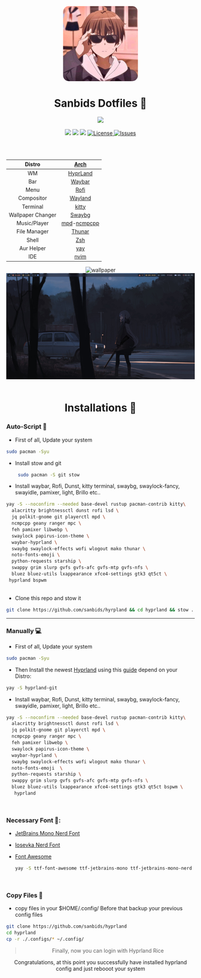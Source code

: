 <div align="center">
<img alt="Profiles Pictures" src="https://raw.githubusercontent.com/sanbids/hyrpland/main/screenshot/face.jpg" width="200" height="200" style="border-radius: 15px;"/>
</div>

<div align="center">
  <h1>Sanbids Dotfiles 📁</h1>
      <img src="https://readme-typing-svg.demolab.com?font=Iosevka+Nerd+Font&weight=900&pause=1000&color=6791C9&background=0C0E0F00&center=true&vCenter=true&width=435&lines=Love+Yourself"
</div>

![](https://img.shields.io/github/last-commit/sanbids/hyprland?&style=for-the-badge&color=8D748C&logoColor=D9E0EE&labelColor=252733)
![](https://img.shields.io/github/stars/sanbids/hyprland?style=for-the-badge&logo=starship&color=AB6C6A&logoColor=D9E0EE&labelColor=252733)
[![](https://img.shields.io/github/repo-size/sanbids/hyprland?color=%23DDB&label=SIZE&logo=codesandbox&style=for-the-badge&logoColor=D9E0EE&labelColor=252733)](https://github.com/1amSimp1e/dots)
<a href="https://github.com/sanbids/hyprland/blob/main/LICENSE">
<img alt="License" src="https://img.shields.io/github/license/sanbids/hyprland?style=for-the-badge&logo=starship&color=A1C999&logoColor=D9E0EE&labelColor=252733" />
</a>
<a href="https://github.com/sanbids/hyprland/issues">
<img alt="Issues" src="https://img.shields.io/github/issues/sanbids/hyprland?style=for-the-badge&logo=bilibili&color=5E81AC&logoColor=D9E0EE&labelColor=252733" />
</a>


<br>
<br>
<div align="center" >
  
|Distro|[Arch](https://archlinux.org/)|
|:----:|:----:|
| WM|[HyprLand](https://github.com/hyprwm/Hyprland)|
|Bar|[Waybar](https://github.com/Alexays/Waybar)|
|Menu|[Rofi](https://github.com/davatorium/rofi)|
|Compositor|[Wayland](https://wayland.freedesktop.org/)|
|Terminal|[kitty](https://github.com/kovidgoyal/kitty)|
|Wallpaper Changer|[Swaybg](https://github.com/swaywm/swaybg)|
|Music/Player|[mpd](https://archlinux.org/packages/extra/x86_64/mpd/)-[ncmpcpp](https://archlinux.org/packages/community/x86_64/ncmpcpp/)|
|File Manager|[Thunar](https://archlinux.org/packages/extra/x86_64/thunar/)|
|Shell|[Zsh](https://archlinux.org/packages/extra/x86_64/zsh/)|
|Aur Helper|[yay](https://github.com/Jguer/yay)|
|IDE |[nvim](https://github.com/neovim/neovim)|


</div>

<div>
  <img src="https://raw.githubusercontent.com/sanbids/hyrpland/main/wallpaper/first.png" alt="wallpaper">
  <img src="https://raw.githubusercontent.com/sanbids/hyrpland/main/wallpaper/second.png" alt="wallpaper1">
</div>
<br>
  
<div align="center">
    <h1>Installations 💫</h1>
</div>

<div>
  <h3 align="left">Auto-Script 󰑷 </h3>
</div>

<div align="left">

- First of all, Update your system

```bash
sudo pacman -Syu

```
  
- Install stow and git

  ```zsh
   sudo pacman -S git stow
  ```
  
- Install waybar, Rofi, Dunst, kitty terminal, swaybg, swaylock-fancy, swayidle, pamixer, light, Brillo etc..

```zsh
yay -S --noconfirm --needed base-devel rustup pacman-contrib kitty\
  alacritty brightnessctl dunst rofi lsd \
  jq polkit-gnome git playerctl mpd \
  ncmpcpp geany ranger mpc \
  feh pamixer libwebp \
  swaylock papirus-icon-theme \
  waybar-hyprland \
  swaybg swaylock-effects wofi wlogout mako thunar \
  noto-fonts-emoji \
  python-requests starship \
  swappy grim slurp gvfs gvfs-afc gvfs-mtp gvfs-nfs \
  bluez bluez-utils lxappearance xfce4-settings gtk3 qt5ct \ 
 hyprland bspwm 
  
```

  - Clone this repo and stow it
  
  ```zsh
  git clone https://github.com/sanbids/hyrpland && cd hyprland && stow .
  ```
  
</div>


  ---------------------


  
<div>
  <h3 align="left">Manually 💻</h3>
</div>

<div align="left">

- First of all, Update your system

```bash
sudo pacman -Syu

```
  
  - Then Install the newest [Hyprland](https://hyprland.org/) using this [guide](https://wiki.hyprland.org/Getting-Started/Installation/) depend on your Distro:

  ```zsh
  yay -S hyprland-git
  ```
  
  
- Install waybar, Rofi, Dunst, kitty terminal, swaybg, swaylock-fancy, swayidle, pamixer, light, Brillo etc..

```zsh
yay -S --noconfirm --needed base-devel rustup pacman-contrib kitty\
  alacritty brightnessctl dunst rofi lsd \
  jq polkit-gnome git playerctl mpd \
  ncmpcpp geany ranger mpc \
  feh pamixer libwebp \
  swaylock papirus-icon-theme \
  waybar-hyprland \
  swaybg swaylock-effects wofi wlogout mako thunar \
  noto-fonts-emoji  \
  python-requests starship \
  swappy grim slurp gvfs gvfs-afc gvfs-mtp gvfs-nfs \
  bluez bluez-utils lxappearance xfce4-settings gtk3 qt5ct bspwm \
   hyprland 
```
</div>

<br>
<div align="left">
  
### Necessary Font 🔑:

- [JetBrains Mono Nerd Font](https://github.com/ryanoasis/nerd-fonts/releases/download/v2.2.2/JetBrainsMono.zip)

- [Iosevka Nerd Font](https://github.com/ryanoasis/nerd-fonts/releases/download/v2.3.3/Iosevka.zip)

- [Font Awesome](https://archlinux.org/packages/community/any/ttf-font-awesome/)
  ```zsh
  yay -S ttf-font-awesome ttf-jetbrains-mono ttf-jetbrains-mono-nerd ttf-terminus-nerd ttf-inconsolata ttf-joypixels --noconfirm --needed
  ```
  </div>


<br>
<div align="left">
  
### Copy Files 💾

  - copy files in your $HOME/.config/ Before that backup your previous config files
```bash
git clone https://github.com/sanbids/hyprland
cd hyprland
cp -r ./.configs/* ~/.config/
```

</div>


> Finally, now you can login with Hyprland Rice

Congratulations, at this point you successfully have installed hyprland config and just rebooot your system
